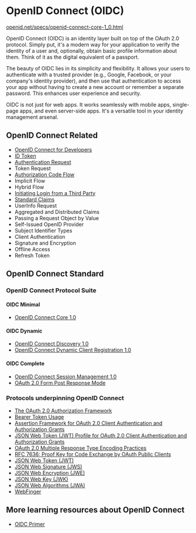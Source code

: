 
# OpenID Connect (OIDC)

[openid.net/specs/openid-connect-core-1_0.html](https://openid.net/specs/openid-connect-core-1_0.html)

OpenID Connect (OIDC) is an identity layer built on top of the OAuth 2.0 protocol. Simply put, it's a modern way for your application to verify the identity of a user and, optionally, obtain basic profile information about them. Think of it as the digital equivalent of a passport.

The beauty of OIDC lies in its simplicity and flexibility. It allows your users to authenticate with a trusted provider (e.g., Google, Facebook, or your company's identity provider), and then use that authentication to access your app without having to create a new account or remember a separate password. This enhances user experience and security.

OIDC is not just for web apps. It works seamlessly with mobile apps, single-page apps, and even server-side apps. It's a versatile tool in your identity management arsenal.

## OpenID Connect Related

* [OpenID Connect for Developers](what-is-openid-connect.mdx)
* [ID Token](./id-token)
* [Authentication Request](./authentication-request)
* Token Request
* [Authorization Code Flow](./authorization-code-flow-with-proof-key-for-code-exchange-pkce/)
* Implicit Flow
* Hybrid Flow
* [Initiating Login from a Third Party](./initiating-login-from-a-third-party-sso)
* [Standard Claims](./standard-claims)
* UserInfo Request
* Aggregated and Distributed Claims
* Passing a Request Object by Value
* Self-Issued OpenID Provider
* Subject Identifier Types
* Client Authentication
* Signature and Encryption
* Offline Access
* Refresh Token

## OpenID Connect Standard

### OpenID Connect Protocol Suite

#### OIDC Minimal

* [OpenID Connect Core 1.0](https://openid.net/specs/openid-connect-core-1_0.html)

#### OIDC Dynamic

* [OpenID Connect Discovery 1.0](https://openid.net/specs/openid-connect-discovery-1_0.html)
* [OpenID Connect Dynamic Client Registration 1.0](https://openid.net/specs/openid-connect-registration-1_0.html)

#### OIDC Complete

* [OpenID Connect Session Management 1.0](https://openid.net/specs/openid-connect-session-1_0.html)
* [OAuth 2.0 Form Post Response Mode](https://openid.net/specs/oauth-v2-form-post-response-mode-1_0.html)

### Protocols underpinning OpenID Connect

* [The OAuth 2.0 Authorization Framework](https://datatracker.ietf.org/doc/html/rfc6749)
* [Bearer Token Usage](https://datatracker.ietf.org/doc/html/rfc6750)
* [Assertion Framework for OAuth 2.0 Client Authentication and Authorization Grants](https://datatracker.ietf.org/doc/html/rfc7521)
* [JSON Web Token (JWT) Profile for OAuth 2.0 Client Authentication and Authorization Grants](https://datatracker.ietf.org/doc/html/rfc7523)
* [OAuth 2.0 Multiple Response Type Encoding Practices](https://openid.net/specs/oauth-v2-multiple-response-types-1_0.html)
* [RFC 7636: Proof Key for Code Exchange by OAuth Public Clients](https://www.rfc-editor.org/rfc/rfc7636)
* [JSON Web Token (JWT)](https://datatracker.ietf.org/doc/html/rfc7519)
* [JSON Web Signature (JWS)](https://datatracker.ietf.org/doc/html/rfc7515)
* [JSON Web Encryption (JWE)](https://datatracker.ietf.org/doc/html/rfc7516)
* [JSON Web Key (JWK)](https://datatracker.ietf.org/doc/html/rfc7517)
* [JSON Web Algorithms (JWA)](https://datatracker.ietf.org/doc/html/rfc7518)
* [WebFinger](https://datatracker.ietf.org/doc/html/rfc7033)

## More learning resources about OpenID Connect

* [OIDC Primer](https://developer.okta.com/blog/2017/07/25/oidc-primer-part-1)